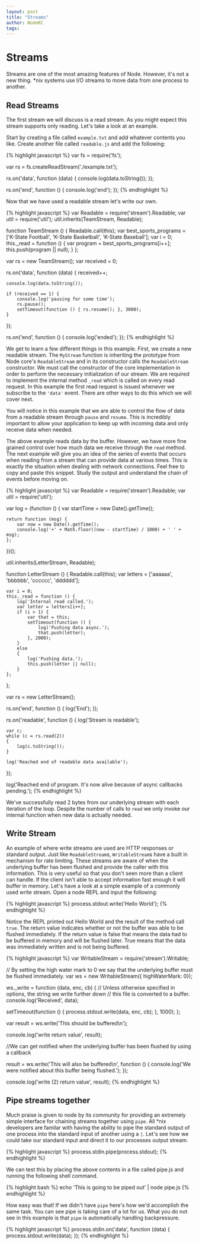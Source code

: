 ```yaml
---
layout: post
title: "Streams"
author: NodeKC
tags:
---
```


# Streams

Streams are one of the most amazing features of Node. However, it\'s not a new thing. \*nix systems use I/O streams to move data from one process to another.

## Read Streams

The first stream we will discuss is a read stream. As you might expect this stream supports only reading. Let\'s take a look at an example.

Start by creating a file called ```example.txt``` and add whatever contents you like. Create another file called `readable.js` and add the following:


{% highlight javascript %}
var fs = require('fs');

var rs = fs.createReadStream('./example.txt');

rs.on('data', function (data) {
   console.log(data.toString());
});

rs.on('end', function () {
   console.log('end');
});
{% endhighlight %}

Now that we have used a readable stream let\'s write our own.

{% highlight javascript %}
var Readable = require('stream').Readable;
var util = require('util');
util.inherits(TeamStream, Readable);

function TeamStream () {
    Readable.call(this);
    var best_sports_programs = ['K-State Football', 'K-State Basketball', 'K-State Baseball'];
    var i = 0;
    this._read = function () {
        var program = best_sports_programs[i++];
        this.push(program || null);
    }
};

var rs = new TeamStream();
var received = 0;

rs.on('data', function (data) {
    received++;

    console.log(data.toString());

    if (received == 1) {
        console.log('pausing for some time');
        rs.pause();
        setTimeout(function () { rs.resume(); }, 3000);
    }
});

rs.on('end', function () {
    console.log('ended');
});
{% endhighlight %}


We get to learn a few different things in this example. First, we create a new readable stream. The `MyStream` function is inheriting the prototype from Node core's `ReadableStream` and in its constructor calls the `ReadableStream` constructor. We must call the constructor of the core implementation in order to perform the necessary initialization of our stream. We are required to implement the internal method `_read` which is called on every read request. In this example the first read request is issued whenever we subscribe to the `'data'` event. There are other ways to do this which we will cover next.

You will notice in this example that we are able to control the flow of data from a readable stream through `pause` and `resume`. This is incredibly important to allow your application to keep up with incoming data and only receive data when needed.

The above example reads data by the buffer. However, we have more fine grained control over how much data we receive through the `read` method. The next example will give you an idea of the series of events that occurs when reading from a stream that can provide data at various times. This is exactly the situation when dealing with network connections. Feel free to copy and paste this snippet. Study the output and understand the chain of events before moving on.

{% highlight javascript %}
var Readable = require('stream').Readable;
var util = require('util');

var log =  (function () {
    var startTime = new Date().getTime();

    return function (msg) {
        var now = new Date().getTime();
        console.log('+' + Math.floor((now - startTime) / 1000) + ' ' + msg);
    };
})();

util.inherits(LetterStream, Readable);

function LetterStream () {
    Readable.call(this);
    var letters = ['aaaaaa', 'bbbbbb', 'cccccc', 'dddddd'];

    var i = 0;
    this._read = function () {
        log('Internal read called.');
        var letter = letters[i++];
        if (i > 1) {
            var that = this;
            setTimeout(function () {
                log('Pushing data async.');
                that.push(letter);
            }, 2000);
        }
        else
        {
            log('Pushing data.');
            this.push(letter || null);
        }
    };
};

var rs = new LetterStream();

rs.on('end', function () {
    log('End');
});

rs.on('readable', function () {
    log('Stream is readable');

    var c;
    while (c = rs.read(2))
    {
        log(c.toString());
    }

    log('Reached end of readable data available');
});

log('Reached end of program. It\'s now alive because of async callbacks pending.');
{% endhighlight %}

We\'ve successfully read 2 bytes from our underlying stream with each iteration of the loop. Despite the number of calls to `read` we only invoke our internal function when new data is actually needed.

## Write Stream

An example of where write streams are used are HTTP responses or standard output. Just like `ReadableStream`s, `WritableStream`s have a built in mechanism for rate limiting. These streams are aware of when the underlying buffer has been flushed and provide the caller with this information. This is very useful so that you don\'t seen more than a client can handle. If the client isn\'t able to accept information fast enough it will buffer in memory. Let\'s have a look at a simple example of a commonly used write stream. Open a node REPL and input the following:

{% highlight javascript %}
process.stdout.write('Hello World');
{% endhighlight %}

Notice the REPL printed out Hello World and the result of the method call `true`. The return value indicates whether or not the buffer was able to be flushed immediately. If the return value is false that means the data had to be buffered in memory and will be flushed later. True means that the data was immediately written and is not being buffered.

{% highlight javascript %}
var WritableStream = require('stream').Writable;

// By setting the high water mark to 0 we say that the underlying buffer must be flushed immediately.
var ws = new WritableStream({ highWaterMark: 0});

ws._write = function (data, enc, cb) {
   // Unless otherwise specified in options, the string we write further down
   // this file is converted to a buffer.
   console.log('Received', data);

   setTimeout(function () {
      process.stdout.write(data, enc, cb);
   }, 1000);
};

var result = ws.write('This should be buffered\n');

console.log('write return value', result);

//We can get notified when the underlying buffer has been flushed by using a callback

result = ws.write('This will also be buffered\n', function () {
   console.log('We were notified about this buffer being flushed.');
});

console.log('write (2) return value', result);
{% endhighlight %}

## Pipe streams together

Much praise is given to node by its community for providing an extremely simple interface for chaining streams together using `pipe`. All \*nix developers are familar with having the ability to pipe the standard output of one process into the standard input of another using a `|`. Let\'s see how we could take our standard input and direct it to our processes output stream.

{% highlight javascript %}
process.stdin.pipe(process.stdout);
{% endhighlight %}

We can test this by placing the above contents in a file called pipe.js and running the following shell command.

{% highlight bash %}
echo 'This is going to be piped out' | node pipe.js
{% endhighlight %}

How easy was that! If we didn\'t have `pipe` here's how we\'d accomplish the same task. You can see pipe is taking care of a lot for us. What you do not see in this example is that `pipe` is automatically handling backpressure.

{% highlight javascript %}
process.stdin.on('data', function (data) {
   process.stdout.write(data);
});
{% endhighlight %}
